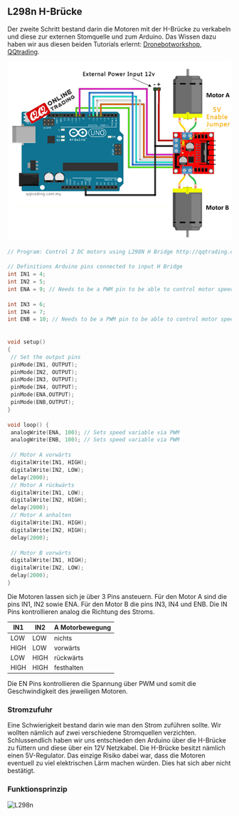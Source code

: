 ## L298n H-Brücke

Der zweite Schritt bestand darin die Motoren mit der H-Brücke zu verkabeln und diese zur externen Stomquelle und zum Arduino. Das Wissen dazu haben wir aus diesen beiden Tutorials erlernt: [Dronebotworkshop](http://dronebotworkshop.com/dc-motors-l298n-h-bridge/), [QQtrading](http://qqtrading.com.my/stepper-motor-driver-module-L298N).

![l298n](../../circuit-diagramms/l298n.jpeg)

```C
// Program: Control 2 DC motors using L298N H Bridge http://qqtrading.com.my/stepper-motor-driver-module-L298N

// Definitions Arduino pins connected to input H Bridge
int IN1 = 4;
int IN2 = 5;
int ENA = 9; // Needs to be a PWM pin to be able to control motor speed

int IN3 = 6;
int IN4 = 7;
int ENB = 10; // Needs to be a PWM pin to be able to control motor speed


void setup()
{
 // Set the output pins
 pinMode(IN1, OUTPUT);
 pinMode(IN2, OUTPUT);
 pinMode(IN3, OUTPUT);
 pinMode(IN4, OUTPUT);
 pinMode(ENA,OUTPUT);
 pinMode(ENB,OUTPUT);
}

void loop() {
 analogWrite(ENA, 100); // Sets speed variable via PWM
 analogWrite(ENB, 100); // Sets speed variable via PWM

 // Motor A vorwärts
 digitalWrite(IN1, HIGH);
 digitalWrite(IN2, LOW);
 delay(2000);
 // Motor A rückwärts
 digitalWrite(IN1, LOW);
 digitalWrite(IN2, HIGH);
 delay(2000);
 // Motor A anhalten
 digitalWrite(IN1, HIGH);
 digitalWrite(IN2, HIGH);
 delay(2000);

 // Motor B vorwärts
 digitalWrite(IN1, HIGH);
 digitalWrite(IN2, LOW);
 delay(2000);
}

```

Die Motoren lassen sich je über 3 Pins ansteuern. Für den Motor A sind die pins IN1, IN2 sowie ENA. Für den Motor B die pins IN3, IN4 und ENB. Die IN Pins kontrollieren analog die Richtung des Stroms.

| IN1  | IN2  | A Motorbewegung |
| ---- | ---- | --------------- |
| LOW  | LOW  | nichts          |
| HIGH | LOW  | vorwärts        |
| LOW  | HIGH | rückwärts       |
| HIGH | HIGH | festhalten      |

Die EN Pins kontrollieren die Spannung über PWM und somit die Geschwindigkeit des jeweiligen Motoren.

### Stromzufuhr

Eine Schwierigkeit bestand darin wie man den Strom zuführen sollte. Wir wollten nämlich auf zwei verschiedene Stromquellen verzichten. Schlussendlich haben wir uns entschieden den Arduino über die H-Brücke zu füttern und diese über ein 12V Netzkabel. Die H-Brücke besitzt nämlich einen 5V-Regulator. Das einzige Risiko dabei war, dass die Motoren eventuell zu viel elektrischen Lärm machen würden. Dies hat sich aber nicht bestätigt.

### Funktionsprinzip
![L298n](http://www.st.com/content/ccc/fragment/product_related/rpn_information/product_circuit_diagram/96/b8/25/a2/64/ff/49/e3/circuit_diagram_1773_thumbnail.png/files/circuit_diagram_1773_thumbnail.png/_jcr_content/translations/en.circuit_diagram_1773_thumbnail.png)
